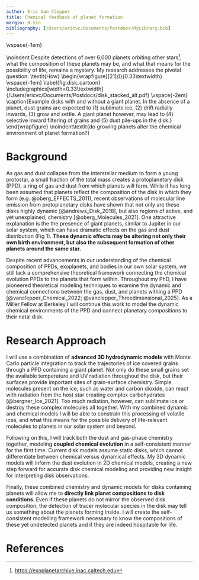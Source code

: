 ```yaml
---
author: Eric Van Clepper
title: Chemical feedback of planet formation
margin: 0.5in
bibliography: [/Users/ericvc/Documents/Postdocs/MyLibrary.bib]
---
```


<!-- # Overview -->
\vspace{-1em}

\noindent Despite detections of over 6,000 planets orbiting other stars[^1], what the composition of these planets may be, and what that means for the possibility of life, remains a mystery. 
My research addresses the pivotal question: \textit{How}
\begin{wrapfigure}[21]{l}{0.33\textwidth}
    \vspace{-1em}
    \label{fig:disk_cartoon}
    \includegraphics[width=0.33\textwidth]{/Users/ericvc/Documents/Postdocs/disk_stacked_alt.pdf}
    \vspace{-2em}
    \caption{Example disks with and without a giant planet. In the absence of a planet, dust grains are expected to (1) sublimate ice, (2) drift radially inwards, (3) grow and settle. A giant planet however, may lead to (4) selective inward filtering of grains and (5) dust pile-ups in the disk.}
\end{wrapfigure}
\noindent\textit{do growing planets alter the chemical environment of planet formation?}

# Background

As gas and dust collapse from the interstellar medium to form a young protostar, a small fraction of the total mass creates a protoplanetary disk (PPD), a ring of gas and dust from which planets will form.
While it has long been assumed that planets reflect the composition of the disk in which they form (e.g. @oberg_EFFECTS_2011), recent observations of molecular line emission from protoplanetary disks have shown that not only are these disks highly dynamic [@andrews_Disk_2018], but also regions of active, and yet unexplained, chemistry [@oberg_Molecules_2021]. One attractive explanation is the the presence of giant planets, similar to Jupiter in our solar system, which can have dramatic effects on the gas and dust distribution (Fig 1). **These dynamic effects may be altering not only their own birth environment, but also the subsequent formation of other planets around the same star.**

Despite recent advancements in our understanding of the chemical composition of PPDs, exoplanets, and bodies in our own solar system, we still lack a comprehensive theoretical framework connecting the chemical evolution PPDs to the planets that form within.
Throughout my PhD, I have pioneered theoretical modeling techniques to examine
the dynamic and chemical connections between the gas, dust, and planets withing a PPD [@vanclepper_Chemical_2022; @vanclepper_Threedimensional_2025].
As a Miller Fellow at Berkeley I will continue this work to model the dynamic chemical environments of the PPD and connect planetary compositions to their natal disk. 


# Research Approach

I will use a combination of **advanced 3D hydrodynamic models** with Monte Carlo particle integration to track the trajectories of ice covered grains through a PPD containing a giant planet. Not only do these small grains set the available temperature and UV radiation throughout the disk, but their surfaces provide important sites of grain-surface chemistry. Simple molecules present on the ice, such as water and carbon dioxide, can react with radiation from the host star creating complex carbohydrates [@bergner_Ice_2021]. Too much radiation, however, can sublimate ice or destroy these complex molecules all together. With my combined dynamic and chemical models I will be able to constrain this processing of volatile ices, and what this means for the possible delivery of life-relevant molecules to planets in our solar system and beyond.

Following on this, I will track both the dust and gas-phase chemistry together, modeling **coupled chemical evolution** in a self-consistent manner for the first time. Current disk models assume static disks, which cannot differentiate between chemical versus dynamical effects. My 3D dynamic models will inform the dust evolution in 2D chemical models, creating a new step forward for accurate disk chemical modeling and providing new insight for interpreting disk observations.

Finally, these combined chemistry and dynamic models for disks containing planets will allow me to **directly link planet compositions to disk conditions**. Even if these planets do not mirror the observed disk composition, the detection of tracer molecular species in the disk may tell us something about the planets forming inside.
I will create the self-consistent modelling framework necessary to know the compositions of these yet undetected planets and if they are indeed hospitable for life.

[^1]: https://exoplanetarchive.ipac.caltech.edu

# References